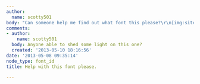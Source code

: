 ```yaml
---
author:
  name: scotty501
body: "Can someone help me find out what font this please?\r\n[img:sites/default/files/old-images/ukushosting_5748.png]"
comments:
- author:
    name: scotty501
  body: Anyone able to shed some light on this one?
  created: '2013-05-10 18:16:56'
date: '2013-05-08 09:35:14'
node_type: font_id
title: Help with this font please.

---
```

